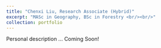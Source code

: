 ```yaml
---
title: "Chenxi Liu, Research Associate (Hybrid)"
excerpt: "MASc in Geography, BSc in Forestry <br/><br/>"
collection: portfolio
---
```


Personal description ... Coming Soon!
